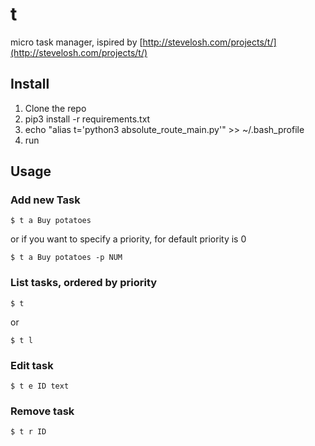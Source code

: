 # t
micro task manager, ispired by [http://stevelosh.com/projects/t/](http://stevelosh.com/projects/t/)

## Install

1. Clone the repo
2. pip3 install -r requirements.txt
3. echo "alias t='python3 absolute_route_main.py'" >> ~/.bash_profile
4. run

## Usage

### Add new Task
```
$ t a Buy potatoes

```

or if you want to specify a priority, for default priority is 0
```
$ t a Buy potatoes -p NUM
```

### List tasks, ordered by priority
```
$ t
```

or

```
$ t l
```


### Edit task
```
$ t e ID text
```

### Remove task
```
$ t r ID
```